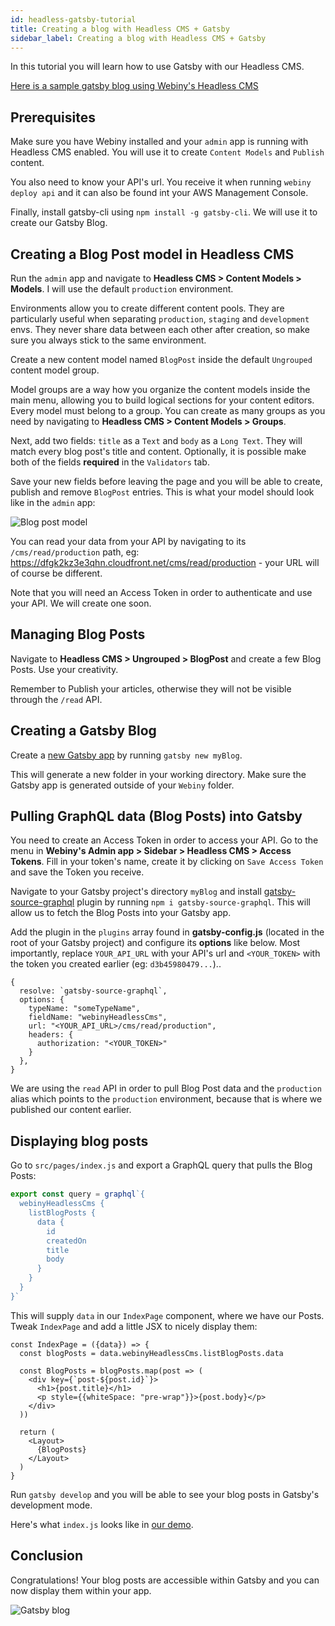 ```yaml
---
id: headless-gatsby-tutorial
title: Creating a blog with Headless CMS + Gatsby
sidebar_label: Creating a blog with Headless CMS + Gatsby
---
```


In this tutorial you will learn how to use Gatsby with our Headless CMS.

[Here is a sample gatsby blog using Webiny's Headless CMS](https://github.com/webiny/webiny-examples/blob/master/headlesscms-gatsby)   

## Prerequisites

Make sure you have Webiny installed and your `admin` app is running with Headless CMS enabled. You will use it to create `Content Models` and `Publish` content.

You also need to know your API's url. You receive it when running `webiny deploy api` and it can also be found int your AWS Management Console.

Finally, install gatsby-cli using `npm install -g gatsby-cli`. We will use it to create our Gatsby Blog.

## Creating a Blog Post model in Headless CMS

Run the `admin` app and navigate to **Headless CMS > Content Models > Models**. I will use the default `production` environment.

Environments allow you to create different content pools. They are particularly useful when separating `production`, `staging` and `development` envs. They never share data between each other after creation, so make sure you always stick to the same environment.

Create a new content model named `BlogPost` inside the default `Ungrouped` content model group. 

Model groups are a way how you organize the content models inside the main menu, allowing you to build logical sections for your content editors. Every model must belong to a group. You can create as many groups as you need by navigating to **Headless CMS > Content Models > Groups**.  

Next, add two fields: `title` as a `Text` and `body` as a `Long Text`. They will match every blog post's title and content. Optionally, it is possible make both of the fields **required** in the `Validators` tab.

Save your new fields before leaving the page and you will be able to create, publish and remove `BlogPost` entries. This is what your model should look like in the `admin` app:

![Blog post model](/img/guides/headless-gatsby-tutorial/blog-post-model.png)

You can read your data from your API by navigating to its `/cms/read/production` path, eg: https://dfgk2kz3e3qhn.cloudfront.net/cms/read/production - your URL will of course be different.

Note that you will need an Access Token in order to authenticate and use your API. We will create one soon.

## Managing Blog Posts

Navigate to **Headless CMS > Ungrouped > BlogPost** and create a few Blog Posts. Use your creativity. 

Remember to Publish your articles, otherwise they will not be visible through the `/read` API.

## Creating a Gatsby Blog

Create a [new Gatsby app](https://www.gatsbyjs.org/docs/quick-start/) by running `gatsby new myBlog`.

This will generate a new folder in your working directory. Make sure the Gatsby app is generated outside of your `Webiny` folder.

## Pulling GraphQL data (Blog Posts) into Gatsby

You need to create an Access Token in order to access your API. Go to the menu in **Webiny's Admin app > Sidebar > Headless CMS > Access Tokens**. Fill in your token's name, create it by clicking on `Save Access Token` and save the Token you receive.

Navigate to your Gatsby project's directory `myBlog` and install [gatsby-source-graphql](https://www.gatsbyjs.org/packages/gatsby-source-graphql/) plugin by running `npm i gatsby-source-graphql`. This will allow us to  fetch the Blog Posts into your Gatsby app.

Add the plugin in the `plugins` array found in **gatsby-config.js** (located in the root of your Gatsby project) and configure its **options** like below. Most importantly, replace `YOUR_API_URL` with your API's url and `<YOUR_TOKEN>` with the token you created earlier (eg: `d3b45980479...`)..

```
{
  resolve: `gatsby-source-graphql`,
  options: {
    typeName: "someTypeName",
    fieldName: "webinyHeadlessCms",
    url: "<YOUR_API_URL>/cms/read/production",
    headers: {
      authorization: "<YOUR_TOKEN>"
    }
  },
}
```

We are using the `read` API in order to pull Blog Post data and the `production` alias which points to the `production` environment, because that is where we published our content earlier.

## Displaying blog posts

Go to `src/pages/index.js` and export a GraphQL query that pulls the Blog Posts:

```js
export const query = graphql`{
  webinyHeadlessCms {
    listBlogPosts {
      data {
        id
        createdOn
        title
        body
      }
    }
  }
}`
```

This will supply `data` in our `IndexPage` component, where we have our Posts. Tweak `IndexPage` and add a little JSX to nicely display them:

```
const IndexPage = ({data}) => {
  const blogPosts = data.webinyHeadlessCms.listBlogPosts.data

  const BlogPosts = blogPosts.map(post => (
    <div key={`post-${post.id}`}>
      <h1>{post.title}</h1>
      <p style={{whiteSpace: "pre-wrap"}}>{post.body}</p>
    </div>
  ))

  return (
    <Layout>
      {BlogPosts}
    </Layout>
  )
}
```

Run `gatsby develop` and you will be able to see your blog posts in Gatsby's development mode.

Here's what `index.js` looks like in [our demo](https://github.com/webiny/webiny-examples/blob/master/headlesscms-gatsby/src/pages/index.js).

## Conclusion

Congratulations! Your blog posts are accessible within Gatsby and you can now display them within your app.

![Gatsby blog](/img/guides/headless-gatsby-tutorial/gatsby-blog.png)